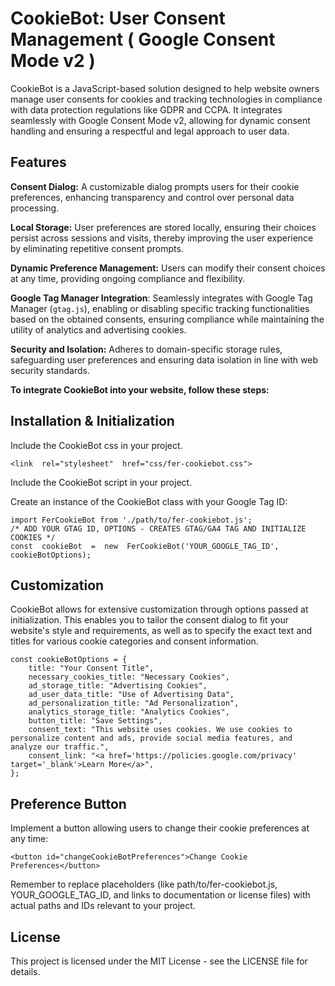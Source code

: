 # CookieBot: User Consent Management ( Google Consent Mode v2 )
CookieBot is a JavaScript-based solution designed to help website owners manage user consents for cookies and tracking technologies in compliance with data protection regulations like GDPR and CCPA. It integrates seamlessly with Google Consent Mode v2, allowing for dynamic consent handling and ensuring a respectful and legal approach to user data.

## Features
**Consent Dialog:** A customizable dialog prompts users for their cookie preferences, enhancing transparency and control over personal data processing.

**Local Storage:** User preferences are stored locally, ensuring their choices persist across sessions and visits, thereby improving the user experience by eliminating repetitive consent prompts.

**Dynamic Preference Management:** Users can modify their consent choices at any time, providing ongoing compliance and flexibility.

**Google Tag Manager Integration**: Seamlessly integrates with Google Tag Manager (`gtag.js`), enabling or disabling specific tracking functionalities based on the obtained consents, ensuring compliance while maintaining the utility of analytics and advertising cookies.

**Security and Isolation:** Adheres to domain-specific storage rules, safeguarding user preferences and ensuring data isolation in line with web security standards.

**To integrate CookieBot into your website, follow these steps:**

## Installation & Initialization
Include the CookieBot css in your project.

    <link  rel="stylesheet"  href="css/fer-cookiebot.css">

Include the CookieBot script in your project.

Create an instance of the CookieBot class with your Google Tag ID:

    import FerCookieBot from './path/to/fer-cookiebot.js';
    /* ADD YOUR GTAG ID, OPTIONS - CREATES GTAG/GA4 TAG AND INITIALIZE COOKIES */
    const  cookieBot  =  new  FerCookieBot('YOUR_GOOGLE_TAG_ID', cookieBotOptions);

## Customization
CookieBot allows for extensive customization through options passed at initialization. This enables you to tailor the consent dialog to fit your website's style and requirements, as well as to specify the exact text and titles for various cookie categories and consent information.

    const cookieBotOptions = {
        title: "Your Consent Title",
        necessary_cookies_title: "Necessary Cookies",
        ad_storage_title: "Advertising Cookies",
        ad_user_data_title: "Use of Advertising Data",
        ad_personalization_title: "Ad Personalization",
        analytics_storage_title: "Analytics Cookies",
        button_title: "Save Settings",
        consent_text: "This website uses cookies. We use cookies to personalize content and ads, provide social media features, and analyze our traffic.",
        consent_link: "<a href='https://policies.google.com/privacy' target='_blank'>Learn More</a>",
    };

## Preference Button
Implement a button allowing users to change their cookie preferences at any time:

    <button id="changeCookieBotPreferences">Change Cookie Preferences</button>

Remember to replace placeholders (like path/to/fer-cookiebot.js, YOUR_GOOGLE_TAG_ID, and links to documentation or license files) with actual paths and IDs relevant to your project. 

## License
This project is licensed under the MIT License - see the LICENSE file for details.

